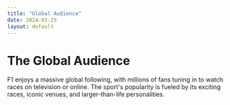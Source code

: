 ```yaml
---
title: "Global Audience"
date: 2024-03-25
layout: default
---
```


# The Global Audience
F1 enjoys a massive global following, with millions of fans tuning in to watch races on television or online. The sport's popularity is fueled by its exciting races, iconic venues, and larger-than-life personalities.
